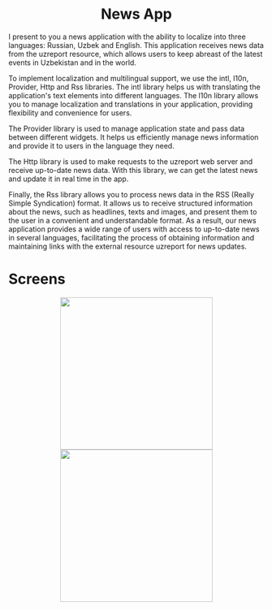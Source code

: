 <h1 align = "center"> News App </h1>

  I present to you a news application with the ability to localize into three languages: Russian, Uzbek and English. This application receives news data from the uzreport resource, which allows users to keep abreast of the latest events in Uzbekistan and in the world.

  To implement localization and multilingual support, we use the intl, l10n, Provider, Http and Rss libraries. The intl library helps us with translating the application's text elements into different languages. The l10n library allows you to manage localization and translations in your application, providing flexibility and convenience for users.

  The Provider library is used to manage application state and pass data between different widgets. It helps us efficiently manage news information and provide it to users in the language they need.

  The Http library is used to make requests to the uzreport web server and receive up-to-date news data. With this library, we can get the latest news and update it in real time in the app.

  Finally, the Rss library allows you to process news data in the RSS (Really Simple Syndication) format. It allows us to receive structured information about the news, such as headlines, texts and images, and present them to the user in a convenient and understandable format.
As a result, our news application provides a wide range of users with access to up-to-date news in several languages, facilitating the process of obtaining information and maintaining links with the external resource uzreport for news updates.

# Screens
<div align = "center">
  <img src = "https://github.com/TashM26/News-App/assets/137183001/5ab46096-f797-42c1-b8d3-be8b51ecab3c" width = "300">
  <img src = "https://github.com/TashM26/News-App/assets/137183001/fc77457f-2af9-452e-8d1f-2ba7b073e399" width = "300">
</div>
